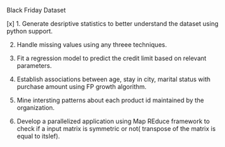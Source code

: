 Black Friday Dataset

[x] 1. Generate desriptive statistics to better understand the dataset using python support.

2. Handle missing values using any threee techniques.

3. Fit a regression model to predict the credit limit based on relevant parameters.		

4. Establish associations between age, stay in city, marital status with purchase amount using FP growth algorithm.

5. Mine intersting patterns about each product id maintained by the organization.

6. Develop a parallelized application using Map REduce framework to check if a input matrix is symmetric 		or not( transpose of the matrix is equal to itslef).
